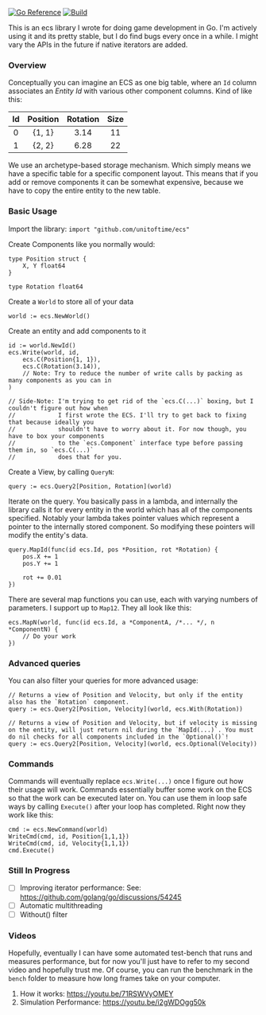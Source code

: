[![Go Reference](https://pkg.go.dev/badge/github.com/unitoftime/ecs.svg)](https://pkg.go.dev/github.com/unitoftime/ecs)
[![Build](https://github.com/unitoftime/ecs/actions/workflows/build.yml/badge.svg)](https://github.com/unitoftime/ecs/actions/workflows/build.yml)

This is an ecs library I wrote for doing game development in Go. I'm actively using it and its pretty stable, but I do find bugs every once in a while. I might vary the APIs in the future if native iterators are added.

### Overview
Conceptually you can imagine an ECS as one big table, where an `Id` column associates an *Entity Id* with various other component columns. Kind of like this:

| Id | Position | Rotation | Size |
|:--:|:--------:|:--------:|:----:|
| 0  | {1, 1}   | 3.14     | 11   |
| 1  | {2, 2}   | 6.28     | 22   |

We use an archetype-based storage mechanism. Which simply means we have a specific table for a specific component layout. This means that if you add or remove components it can be somewhat expensive, because we have to copy the entire entity to the new table.

### Basic Usage
Import the library: `import "github.com/unitoftime/ecs"`

Create Components like you normally would:
```
type Position struct {
    X, Y float64
}

type Rotation float64
```

Create a `World` to store all of your data
```
world := ecs.NewWorld()
```

Create an entity and add components to it
```
id := world.NewId()
ecs.Write(world, id,
    ecs.C(Position{1, 1}),
    ecs.C(Rotation(3.14)),
    // Note: Try to reduce the number of write calls by packing as many components as you can in
)

// Side-Note: I'm trying to get rid of the `ecs.C(...)` boxing, but I couldn't figure out how when
//            I first wrote the ECS. I'll try to get back to fixing that because ideally you
//            shouldn't have to worry about it. For now though, you have to box your components
//            to the `ecs.Component` interface type before passing them in, so `ecs.C(...)`
//            does that for you.
```

Create a View, by calling `QueryN`:
```
query := ecs.Query2[Position, Rotation](world)
```

Iterate on the query. You basically pass in a lambda, and internally the library calls it for every entity in the world which has all of the components specified. Notably your lambda takes pointer values which represent a pointer to the internally stored component. So modifying these pointers will modify the entity's data.
```
query.MapId(func(id ecs.Id, pos *Position, rot *Rotation) {
    pos.X += 1
    pos.Y += 1

    rot += 0.01
})
```

There are several map functions you can use, each with varying numbers of parameters. I support up to `Map12`. They all look like this:
```
ecs.MapN(world, func(id ecs.Id, a *ComponentA, /*... */, n *ComponentN) {
    // Do your work
})
```

### Advanced queries
You can also filter your queries for more advanced usage:
```
// Returns a view of Position and Velocity, but only if the entity also has the `Rotation` component.
query := ecs.Query2[Position, Velocity](world, ecs.With(Rotation))

// Returns a view of Position and Velocity, but if velocity is missing on the entity, will just return nil during the `MapId(...)`. You must do nil checks for all components included in the `Optional()`!
query := ecs.Query2[Position, Velocity](world, ecs.Optional(Velocity))
```

### Commands

Commands will eventually replace `ecs.Write(...)` once I figure out how their usage will work. Commands essentially buffer some work on the ECS so that the work can be executed later on. You can use them in loop safe ways by calling `Execute()` after your loop has completed. Right now they work like this:
```
cmd := ecs.NewCommand(world)
WriteCmd(cmd, id, Position{1,1,1})
WriteCmd(cmd, id, Velocity{1,1,1})
cmd.Execute()
```

### Still In Progress
- [ ] Improving iterator performance: See: https://github.com/golang/go/discussions/54245
- [ ] Automatic multithreading
- [ ] Without() filter

### Videos
Hopefully, eventually I can have some automated test-bench that runs and measures performance, but for now you'll just have to refer to my second video and hopefully trust me. Of course, you can run the benchmark in the `bench` folder to measure how long frames take on your computer.

1. How it works: https://youtu.be/71RSWVyOMEY
2. Simulation Performance: https://youtu.be/i2gWDOgg50k
